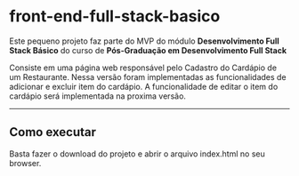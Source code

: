 # front-end-full-stack-basico
Este pequeno projeto faz parte do MVP do módulo **Desenvolvimento Full Stack Básico** 
do curso de **Pós-Graduação em Desenvolvimento Full Stack** 

Consiste em uma página web responsável pelo Cadastro do Cardápio de um Restaurante.
Nessa versão foram implementadas as funcionalidades de adicionar e excluir item do 
cardápio. A funcionalidade de editar o item do cardápio será implementada na proxima
versão.  

---
## Como executar

Basta fazer o download do projeto e abrir o arquivo index.html no seu browser.
